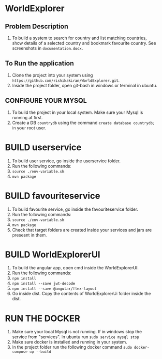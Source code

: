 # WorldExplorer
## Problem Description
1. To build a system to search for country and list matching countries, show details of a selected country and bookmark favourite country. See screenshots in `documentation.docx`.
 

## To Run the application

1. Clone the project into your system using `https://github.com/rishikakiran/WorldExplorer.git`.
2. Inside the project folder, open git-bash in windows or terminal in ubuntu.
 

## CONFIGURE YOUR MYSQL

1. To build the project in your local system. Make sure your Mysql is running at first.
2. Create a DB `countrydb` using the command `create database countrydb;` in your root user.
 

# BUILD userservice
1. To build user service, go inside the userservice folder.
2. Run the following commands:
3. `source ./env-variable.sh`
4. `mvn package`
 

# BUILD favouriteservice
1. To build favourite service, go inside the favouriteservice folder.
2. Run the following commands:
3. `source ./env-variable.sh`
4. `mvn package`
5. Check that target folders are created inside your services and jars are presesnt in them.
 

# BUILD WorldExplorerUI
1. To build the angular app, open cmd inside the WorldExplorerUI.
2. Run the following commands:
3. `npm install`
4. `npm install --save jwt-decode`
5. `npm install --save @angular/flex-layout`
6. Go inside dist. Copy the contents of WorldExplorerUi folder inside the dist.

# RUN THE DOCKER
1. Make sure your local Mysql is not running. If in windows stop the service from "services". In ubuntu run `sudo service mysql stop`
2. Make sure docker is installed and running in your system.
3. In the project folder run the following docker command `sudo docker-compose up --build`
